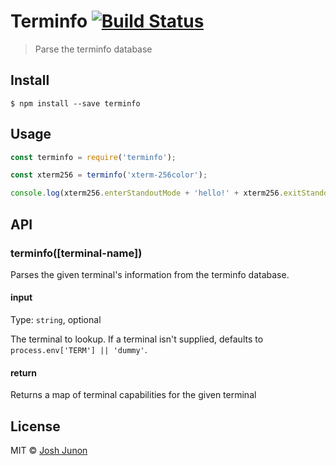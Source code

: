 # Terminfo [![Build Status](https://travis-ci.org/chalk/terminfo.svg?branch=master)](https://travis-ci.org/chalk/terminfo)

> Parse the terminfo database


## Install

```
$ npm install --save terminfo
```


## Usage

```js
const terminfo = require('terminfo');

const xterm256 = terminfo('xterm-256color');

console.log(xterm256.enterStandoutMode + 'hello!' + xterm256.exitStandoutMode);
```


## API

### terminfo([terminal-name])
Parses the given terminal's information from the terminfo database.

#### input

Type: `string`, optional

The terminal to lookup. If a terminal isn't supplied, defaults to `process.env['TERM'] || 'dummy'`.

#### return

Returns a map of terminal capabilities for the given terminal

## License

MIT © [Josh Junon](https://github.com/qix-)
